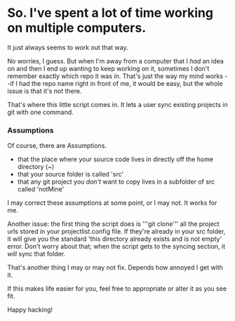 # So. I've spent a lot of time working on multiple computers.

It just always seems to work out that way. 

No worries, I guess. But when I'm away from a computer that I *had* an idea on and then I end up wanting to keep working on it, sometimes I don't remember exactly which repo it was in. That's just the way my mind works --if I had the repo name right in front of me, it would be easy, but the whole issue is that it's not there.

That's where this little script comes in. It lets a user sync existing projects in git with one command. 

### Assumptions

Of course, there are Assumptions. 
* that the place where your source code lives in directly off the home directory (~)
* that your source folder is called 'src'
* that any git project you *don't* want to copy lives in a subfolder of src called 'notMine'


I may correct these assumptions at some point, or I may not. It works for me.

Another issue: the first thing the script does is '''git clone''' all the project urls stored in your projectlist.config file. If they're already in your src folder, it will give you the standard 'this directory already exists and is not empty' error. Don't worry about that; when the script gets to the syncing section, it *will* sync that folder. 

That's another thing I may or may not fix. Depends how annoyed I get with it. 

If this makes life easier for you, feel free to appropriate or alter it as you see fit. 

Happy hacking!